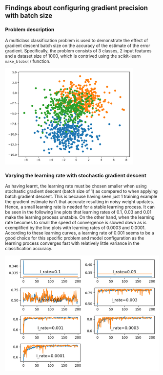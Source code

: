## Findings about configuring gradient precision with batch size

### Problem description

A multiclass classification problem is used to demonstrate the effect of gradient descent batch size on the accuracy of
the estimate of the error gradient. Specifically, the problem consists of 3 classes, 2 input features and a dataset size
of 1000, which is contrived using the scikit-learn `make_blobs()` function.

<img src="images/problem.png" width="420">

### Varying the learning rate with stochastic gradient descent

As having learnt, the learning rate must be chosen smaller when using stochastic gradient descent (batch size of 1) as
compared to when applying batch gradient descent. This is because having seen just 1 training example the gradient
estimate isn't that accurate resulting in noisy weight updates. Hence, a small learning rate is needed for a stable
learning process. It can be seen in the following line plots that learning rates of 0.1, 0.03 and 0.01 make the learning
process unstable. On the other hand, when the learning rate becomes to small the speed of convergence is slowed down as
is exemplified by the line plots with learning rates of 0.0003 and 0.0001. According to these learning curves, a learning
rate of 0.001 seems to be a good choice for this specific problem and model configuration as the learning process
converges fast with relatively little variance in the classification accuracy.

![](images/ext_vary_learning_rate_accuracies.png)
